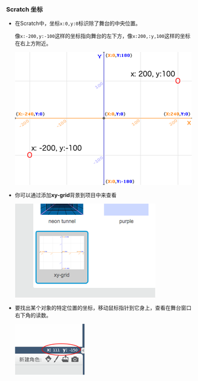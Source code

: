 ### Scratch 坐标

+ 在Scratch中，坐标`x:0,y:0`标识除了舞台的中央位置。
    
    像`x:-200,y:-100`这样的坐标指向舞台的左下方，像`x:200,:y,100`这样的坐标在右上方附近。
    
    ![舞台坐标](images/coordinates-stage.png)

+ 你可以通过添加**xy-grid**背景到项目中来查看
    
    ![舞台坐标](images/coordinates-backdrop.png)

+ 要找出某个对象的特定位置的坐标，移动鼠标指针到它身上，查看在舞台窗口右下角的读数。
    
    ![坐标读数](images/coordinates-xy-example.png)